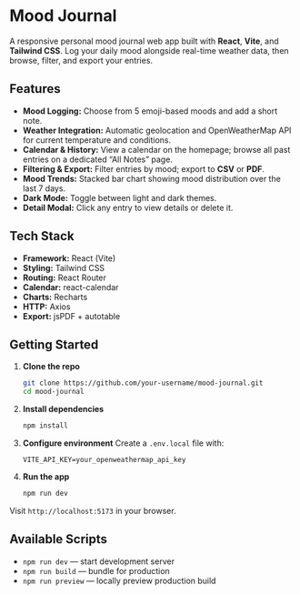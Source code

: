 # Mood Journal

A responsive personal mood journal web app built with **React**, **Vite**, and **Tailwind CSS**. Log your daily mood alongside real-time weather data, then browse, filter, and export your entries.

## Features

- **Mood Logging:** Choose from 5 emoji-based moods and add a short note.
- **Weather Integration:** Automatic geolocation and OpenWeatherMap API for current temperature and conditions.
- **Calendar & History:** View a calendar on the homepage; browse all past entries on a dedicated “All Notes” page.
- **Filtering & Export:** Filter entries by mood; export to **CSV** or **PDF**.
- **Mood Trends:** Stacked bar chart showing mood distribution over the last 7 days.
- **Dark Mode:** Toggle between light and dark themes.
- **Detail Modal:** Click any entry to view details or delete it.

## Tech Stack

- **Framework:** React (Vite)
- **Styling:** Tailwind CSS
- **Routing:** React Router
- **Calendar:** react-calendar
- **Charts:** Recharts
- **HTTP:** Axios
- **Export:** jsPDF + autotable

## Getting Started

1. **Clone the repo**
   ```bash
   git clone https://github.com/your-username/mood-journal.git
   cd mood-journal
   ```
2. **Install dependencies**
   ```bash
   npm install
   ```
3. **Configure environment**
   Create a `.env.local` file with:
   ```env
   VITE_API_KEY=your_openweathermap_api_key
   ```
4. **Run the app**
   ```bash
   npm run dev
   ```

Visit `http://localhost:5173` in your browser.

## Available Scripts

- `npm run dev` — start development server
- `npm run build` — bundle for production
- `npm run preview` — locally preview production build


